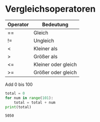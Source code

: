 
# Vergleichsoperatoren

| Operator | Bedeutung |
|----------|-----------|
| == | Gleich |
| != | Ungleich |
| < | Kleiner als |
| > | Größer als |
| <= | Kleiner oder gleich |
| >= | Größer oder gleich |


Add 0 bis 100


```python
total = 0
for num in range(101):
    total = total + num
print(total)
```

    5050

